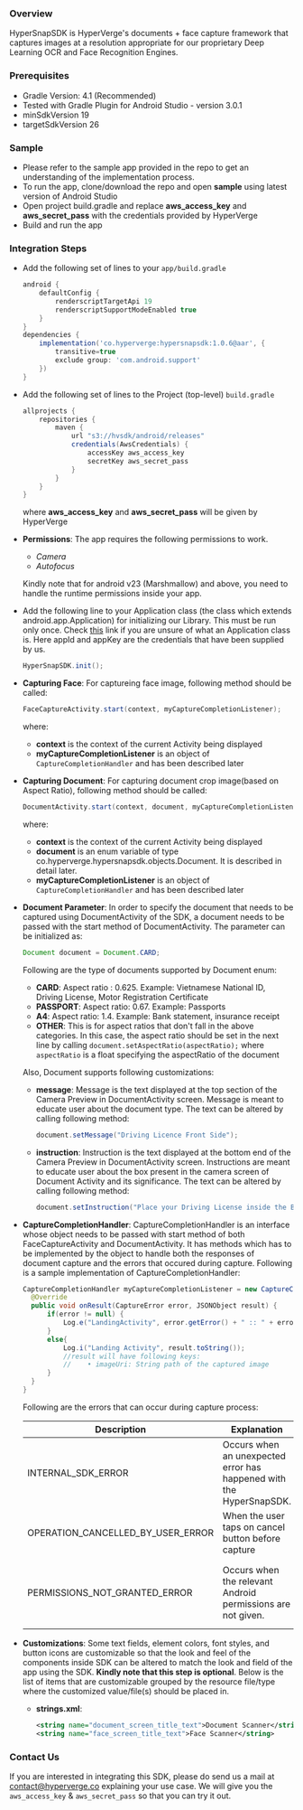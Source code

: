 ### Overview
HyperSnapSDK is HyperVerge's documents + face capture framework that captures images at a resolution appropriate for our proprietary Deep Learning OCR and Face Recognition Engines.

### Prerequisites
- Gradle Version: 4.1 (Recommended)
- Tested with Gradle Plugin for Android Studio - version 3.0.1 
- minSdkVersion 19
- targetSdkVersion 26

### Sample
- Please refer to the sample app provided in the repo to get an understanding of the implementation process.
- To run the app, clone/download the repo and open **sample** using latest version of Android Studio
- Open project build.gradle and replace **aws_access_key** and **aws_secret_pass** with the credentials provided by HyperVerge
- Build and run the app

### Integration Steps
- Add the following set of lines to your `app/build.gradle`

  ```groovy
  android {
      defaultConfig {
          renderscriptTargetApi 19
          renderscriptSupportModeEnabled true
	  }
  }
  dependencies {
      implementation('co.hyperverge:hypersnapsdk:1.0.6@aar', {
          transitive=true
          exclude group: 'com.android.support'
      })
  }
  ```
- Add the following set of lines to the Project (top-level) `build.gradle`

  ```groovy
  allprojects {
      repositories {
          maven {
              url "s3://hvsdk/android/releases"
              credentials(AwsCredentials) {
                  accessKey aws_access_key
                  secretKey aws_secret_pass
              }
          }
      }
  }
  ```
  where **aws_access_key** and **aws_secret_pass** will be given by HyperVerge
- **Permissions**: The app requires the following permissions to work.
    - *Camera*
    - *Autofocus*

    Kindly note that for android v23 (Marshmallow) and above, you need to handle the runtime permissions inside your app.

- Add the following line to your Application class (the class which extends android.app.Application) for initializing our Library. This must be run only once. Check [this](https://guides.codepath.com/android/Understanding-the-Android-Application-Class) link if you are unsure of what an Application class is. Here appId and appKey are the credentials that have been supplied by us.
  ```java
  HyperSnapSDK.init();
  ```
- **Capturing Face**: For captureing face image, following method should be called:
  ```java
  FaceCaptureActivity.start(context, myCaptureCompletionListener);
  ```
  where:
  - **context** is the context of the current Activity being displayed
  - **myCaptureCompletionListener** is an object of `CaptureCompletionHandler` and has been described later
- **Capturing Document**: For capturing document crop image(based on Aspect Ratio), following method should be called:
  ```java
  DocumentActivity.start(context, document, myCaptureCompletionListener);
  ```
  where:
  - **context** is the context of the current Activity being displayed
  - **document** is an enum variable of type co.hyperverge.hypersnapsdk.objects.Document. It is described in detail later.
  - **myCaptureCompletionListener** is an object of `CaptureCompletionHandler` and has been described later
- **Document Parameter**: In order to specify the document that needs to be captured using DocumentActivity of the SDK, a document needs to be passed with the start method of DocumentActivity. The parameter can be initialized as:
  ```java
  Document document = Document.CARD;
  ```
  
  Following are the type of documents supported by Document enum:
    - **CARD**: Aspect ratio : 0.625. Example: Vietnamese National ID, Driving License, Motor Registration Certificate
    - **PASSPORT**: Aspect ratio: 0.67. Example: Passports
    - **A4**: Aspect ratio: 1.4. Example: Bank statement, insurance receipt
    - **OTHER**: This is for aspect ratios that don't fall in the above categories. In this case, the aspect ratio should be set in the next line by calling `document.setAspectRatio(aspectRatio);`
      where `aspectRatio` is a float specifying the aspectRatio of the document
  
  Also, Document supports following customizations:
  - **message**: Message is the text displayed at the top section of the Camera Preview in DocumentActivity screen. Message is meant to educate user about the document type. The text can be altered by calling following method:
    ```java
    document.setMessage("Driving Licence Front Side");
    ```
  - **instruction**: Instruction is the text displayed at the bottom end of the Camera Preview in DocumentActivity screen. Instructions are meant to educate user about the box present in the camera screen of Document Activity and its significance. The text can be altered by calling following method:
    ```java
    document.setInstruction("Place your Driving License inside the Box");
    ```
- **CaptureCompletionHandler**: CaptureCompletionHandler is an interface whose object needs to be passed with start method of both FaceCaptureActivity and DocumentActivity. It has methods which has to be implemented by the object to handle both the responses of document capture and the errors that occured during capture. Following is a sample implementation of CaptureCompletionHandler:
  ```java
  CaptureCompletionHandler myCaptureCompletionListener = new CaptureCompletionHandler() {
    @Override
    public void onResult(CaptureError error, JSONObject result) {
        if(error != null) {
            Log.e("LandingActivity", error.getError() + " :: " + error.getErrMsg());
        }
        else{
            Log.i("Landing Activity", result.toString());
            //result will have following keys:
            //    • imageUri: String path of the captured image
        }
    }
  }
  ```
  Following are the errors that can occur during capture process:
  
  |Description|Explanation|Action|
  |-----------|-----------|------|
  |INTERNAL_SDK_ERROR|Occurs when an unexpected error has happened with the HyperSnapSDK.|Notify HyperVerge|
  |OPERATION_CANCELLED_BY_USER_ERROR|When the user taps on cancel button before capture|Try again.|
  |PERMISSIONS_NOT_GRANTED_ERROR|Occurs when the relevant Android permissions are not given.|Ensure that the necessary permissions are given by user.|
- **Customizations**: Some text fields, element colors, font styles, and button icons are customizable so that the look and feel of the components inside SDK can be altered to match the look and field of the app using the SDK. **Kindly note that this step is optional**. Below is the list of items that are customizable grouped by the resource file/type where the customized value/file(s) should be placed in.
    - **strings.xml**:
      ```xml
      <string name="document_screen_title_text">Document Scanner</string>
      <string name="face_screen_title_text">Face Scanner</string>
      ```
### Contact Us
If you are interested in integrating this SDK, please do send us a mail at [contact@hyperverge.co](mailto:contact@hyperverge.co) explaining your use case. We will give you the `aws_access_key` & `aws_secret_pass` so that you can try it out.
      
